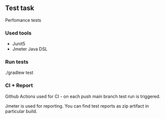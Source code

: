 ## Test task

Perfomance tests

### Used tools
- Junit5
- Jmeter Java DSL 

### Run tests
./gradlew test

### CI + Report
Github Actions used for CI - on each push main branch test run is triggered.

Jmeter is used for reporting.
You can find test reports as zip artifact in particular build.
